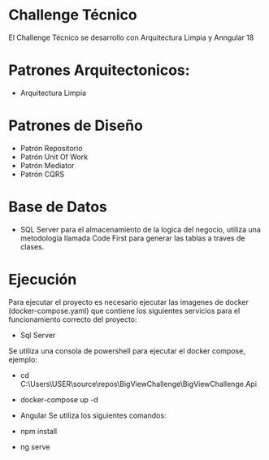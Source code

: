 # Challenge Técnico
El Challenge Técnico se desarrollo con Arquitectura Limpia y Anngular 18

# Patrones Arquitectonicos:

* Arquitectura Limpia

# Patrones de Diseño

* Patrón Repositorio
* Patrón Unit Of Work
* Patrón Mediator
* Patrón CQRS  

# Base de Datos

* SQL Server para el almacenamiento de la logica del negocio, utiliza una metodología llamada Code First para generar las tablas a traves de clases.

# Ejecución
Para ejecutar el proyecto es necesario ejecutar las imagenes de docker (docker-compose.yaml) que contiene los siguientes servicios para el funcionamiento correcto del proyecto:

* Sql Server 

Se utiliza una consola de powershell para ejecutar el docker compose, ejemplo:
* cd C:\Users\USER\source\repos\BigViewChallenge\BigViewChallenge.Api
* docker-compose up -d

* Angular
Se utiliza los siguientes comandos:
* npm install
* ng serve
